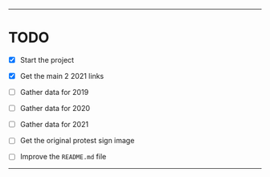 
***

# TODO

- [x] Start the project

- [x] Get the main 2 2021 links

- [ ] Gather data for 2019

- [ ] Gather data for 2020

- [ ] Gather data for 2021

- [ ] Get the original protest sign image

- [ ] Improve the `README.md` file

***
